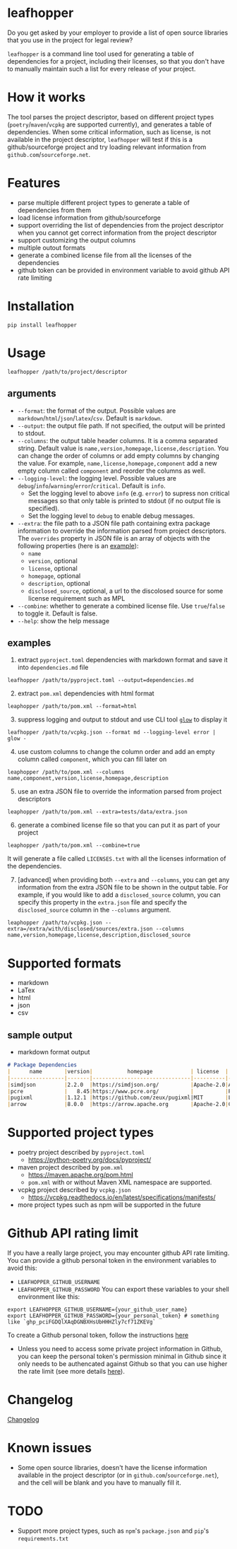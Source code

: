 # leafhopper
Do you get asked by your employer to provide a list of open source libraries that you use in the project for legal review?

`leafhopper` is a command line tool used for generating a table of dependencies for a project, including their licenses, so that you don't have to manually maintain such a list for every release of your project.

# How it works
The tool parses the project descriptor, based on different project types (`poetry`/`maven`/`vcpkg` are supported currently), and generates a table of dependencies. When some critical information, such as license, is not available in the project descriptor, `leafhopper` will test if this is a github/sourceforge project and try loading relevant information from `github.com`/`sourceforge.net`.

# Features
* parse multiple different project types to generate a table of dependencies from them
* load license information from github/sourceforge
* support overriding the list of dependencies from the project descriptor when you cannot get correct information from the project descriptor
* support customizing the output columns
* multiple outout formats
* generate a combined license file from all the licenses of the dependencies
* github token can be provided in environment variable to avoid github API rate limiting

# Installation
```
pip install leafhopper
```

# Usage
```
leafhopper /path/to/project/descriptor
```

## arguments
* `--format`: the format of the output. Possible values are `markdown`/`html`/`json`/`latex`/`csv`. Default is `markdown`.
* `--output`: the output file path. If not specified, the output will be printed to stdout.
* `--columns`: the output table header columns. It is a comma separated string. Default value is `name,version,homepage,license,description`. You can change the order of columns or add empty columns by changing the value. For example, `name,license,homepage,component` add a new empty column called `component` and reorder the columns as well.
* `--logging-level`: the logging level. Possible values are `debug`/`info`/`warning`/`error`/`critical`. Default is `info`. 
  * Set the logging level to above `info` (e.g. `error`) to supress non critical messages so that only table is printed to stdout (if no output file is specified).
  * Set the logging level to `debug` to enable debug messages.
* `--extra`: the file path to a JSON file path containing extra package information to override the information parsed from project descriptors. The `overrides` property in JSON file is an array of objects with the following properties (here is an [example](tests/data/extra.json)):
  * `name`
  * `version`, optional
  * `license`, optional
  * `homepage`, optional
  * `description`, optional
  * `disclosed_source`, optional, a url to the discolosed source for some license requirement such as MPL
* `--combine`: whether to generate a combined license file. Use `true`/`false` to toggle it. Default is false.
* `--help`: show the help message

## examples
1. extract `pyproject.toml` dependencies with markdown format and save it into `dependencies.md` file
```
leafhopper /path/to/pyproject.toml --output=dependencies.md
```

2. extract `pom.xml` dependencies with html format
```
leaphopper /path/to/pom.xml --format=html
```

3. suppress logging and output to stdout and use CLI tool [`glow`](https://github.com/charmbracelet/glow) to display it
```
leafhopper /path/to/vcpkg.json --format md --logging-level error | glow -
```

4. use custom columns to change the column order and add an empty column called `component`, which you can fill later on
```
leaphopper /path/to/pom.xml --columns name,component,version,license,homepage,description
```

5. use an extra JSON file to override the information parsed from project descriptors
```
leaphopper /path/to/pom.xml --extra=tests/data/extra.json
```

6. generate a combined license file so that you can put it as part of your project
```
leaphopper /path/to/pom.xml --combine=true
```
It will generate a file called `LICENSES.txt` with all the licenses information of the dependencies.

7. [advanced] when providing both `--extra` and `--columns`, you can get any information from the extra JSON file to be shown in the output table. For example, if you would like to add a `disclosed_source` column, you can specify this property in the `extra.json` file and specify the `disclosed_source` column in the `--columns` argument.
```
leaphopper /path/to/vcpkg.json --extra=/extra/with/disclosed/sources/extra.json --columns name,version,homepage,license,description,disclosed_source
```

# Supported formats
* markdown
* LaTex
* html
* json
* csv
## sample output
* markdown format output
```markdown
# Package Dependencies
|      name       |version|           homepage            | license  |                               description                               |
|-----------------|-------|-------------------------------|----------|-------------------------------------------------------------------------|
|simdjson         |2.2.0  |https://simdjson.org/          |Apache-2.0|A extremely fast JSON library that can parse gigabytes of JSON per second|
|pcre             |   8.45|https://www.pcre.org/          |          |Perl Compatible Regular Expressions                                      |
|pugixml          |1.12.1 |https://github.com/zeux/pugixml|MIT       |Light-weight, simple and fast XML parser for C++ with XPath support      |
|arrow            |8.0.0  |https://arrow.apache.org       |Apache-2.0|Cross-language development platform for in-memory analytics              |
```

# Supported project types
* poetry project described by `pyproject.toml`
    * https://python-poetry.org/docs/pyproject/    
* maven project described by `pom.xml`
    * https://maven.apache.org/pom.html
    * `pom.xml` with or without Maven XML namespace are supported.
* vcpkg project described by `vcpkg.json`
    * https://vcpkg.readthedocs.io/en/latest/specifications/manifests/
* more project types such as npm will be supported in the future

# Github API rating limit
If you have a really large project, you may encounter github API rate limiting. You can provide a github personal token in the environment variables to avoid this:
  * `LEAFHOPPER_GITHUB_USERNAME`
  * `LEAFHOPPER_GITHUB_PASSWORD`
  You can export these variables to your shell environment like this:
  ```
  export LEAFHOPPER_GITHUB_USERNAME={your_github_user_name}
  export LEAFHOPPER_GITHUB_PASSWORD={your_personal_token} # something like `ghp_pciFGDQlXAqDGNBXHsUbHHHZly7cf71ZKEVg`
  ```
To create a Github personal token, follow the instructions [here](https://docs.github.com/en/authentication/keeping-your-account-and-data-secure/creating-a-personal-access-token)
  * Unless you need to access some private project information in Github, you can keep the personal token's permission minimal in Github since it only needs to be authencated against Github so that you can use higher the rate limit (see more details [here](https://docs.github.com/en/rest/overview/resources-in-the-rest-api#requests-from-personal-accounts)).

# Changelog
[Changelog](CHANGELOG.md)

# Known issues
* Some open source libraries, doesn't have the license information available in the project descriptor (or in `github.com`/`sourceforge.net`), and the cell will be blank and you have to manually fill it.

# TODO
* Support more project types, such as `npm`'s `package.json` and `pip`'s `requirements.txt`
